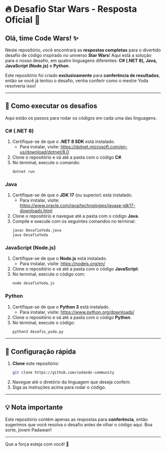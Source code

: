 

# 🔥 **Desafio Star Wars - Resposta Oficial** 🌌

## Olá, time **Code Wars**! ✨

Neste repositório, você encontrará as **respostas completas** para o divertido desafio de código inspirado no universo **Star Wars**! Aqui está a solução para o nosso desafio, em quatro linguagens diferentes: **C# (.NET 8), Java, JavaScript (Node.js)** e **Python**.

Este repositório foi criado **exclusivamente** para **conferência de resultados**, então se você já tentou o desafio, venha conferir como o mestre Yoda resolveria isso!

---

## 🚀 **Como executar os desafios**

Aqui estão os passos para rodar os códigos em cada uma das linguagens.

### **C# (.NET 8)**

1. Certifique-se de que o **.NET 8 SDK** está instalado.
   - Para instalar, visite: https://dotnet.microsoft.com/en-us/download/dotnet/8.0
2. Clone o repositório e vá até a pasta com o código **C#**.
3. No terminal, execute o comando:
   ```bash
   dotnet run
   ```

### **Java**

1. Certifique-se de que o **JDK 17** (ou superior) está instalado.
   - Para instalar, visite: https://www.oracle.com/java/technologies/javase-jdk17-downloads.html
2. Clone o repositório e navegue até a pasta com o código **Java**.
3. Compile e execute com os seguintes comandos no terminal:
   ```bash
   javac DesafioYoda.java
   java DesafioYoda
   ```

### **JavaScript (Node.js)**

1. Certifique-se de que o **Node.js** está instalado.
   - Para instalar, visite: https://nodejs.org/en/
2. Clone o repositório e vá até a pasta com o código **JavaScript**.
3. No terminal, execute o código com:
   ```bash
   node desafioYoda.js
   ```

### **Python**

1. Certifique-se de que o **Python 3** está instalado.
   - Para instalar, visite: https://www.python.org/downloads/
2. Clone o repositório e vá até a pasta com o código **Python**.
3. No terminal, execute o código:
   ```bash
   python3 desafio_yoda.py
   ```

---

## 🔧 **Configuração rápida**

1. **Clone** este repositório:
   ```bash
   git clone https://github.com/codando-community
   ```
2. Navegue até o diretório da linguagem que deseja conferir.
3. Siga as instruções acima para rodar o código.

---

## 💡 **Nota importante**

Este repositório contém apenas as respostas para **conferência**, então sugerimos que você resolva o desafio antes de olhar o código aqui. Boa sorte, jovem Padawan!

---

Que a força esteja com você! 👾
